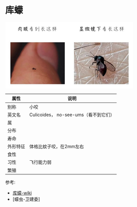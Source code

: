 # 库蠓

![](01.png)

|属性|说明|
| ---- | ---- |
| 别称| 小咬|
| 英文名| Culicoides， no-see-ums（看不到它们）|
| 属||
| 分布||
| 寿命||
| 外形特征| 体格比蚊子咬，在2mm左右|
| 食性||
| 习性| 飞行能力弱|
| 繁殖||

参考:
- [库蠓-wiki](https://zh.wikipedia.org/wiki/%E5%BA%93%E8%A0%93%E5%B1%9E)
- [蠓虫-卫建委]